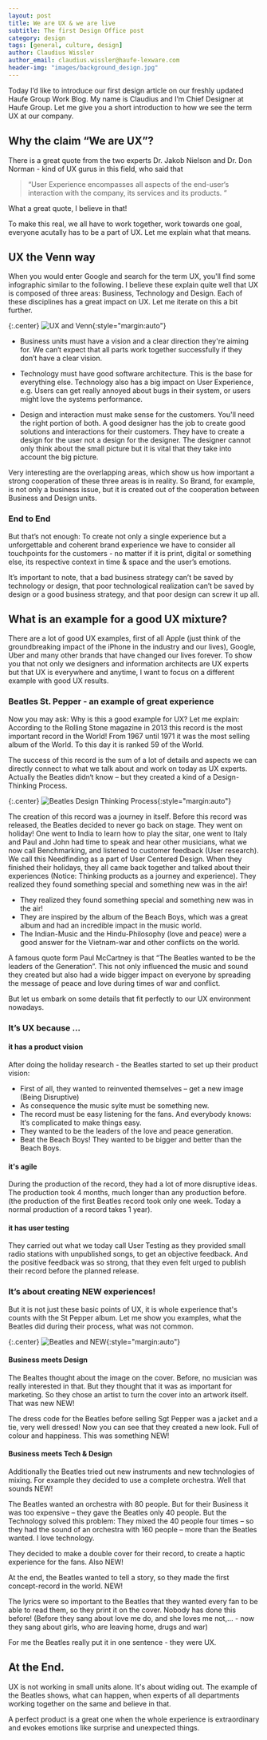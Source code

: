 ```yaml
---
layout: post
title: We are UX & we are live
subtitle: The first Design Office post
category: design
tags: [general, culture, design]
author: Claudius Wissler
author_email: claudius.wissler@haufe-lexware.com 
header-img: "images/background_design.jpg"
---
```


Today I’d like to introduce our first design article on our freshly updated Haufe Group Work Blog.
My name is Claudius and I’m Chief Designer at Haufe Group. Let me give you a short introduction to how we see the term UX at our company.

## Why the claim “We are UX”? 
There is a great quote from the two experts Dr. Jakob Nielson
and Dr. Don Norman - kind of UX gurus in this field, who said that 

> “User Experience encompasses all aspects of the end-user‘s interaction with the company, its services and its products. “ 

What a great quote, I believe in that! 

To make this real, we all have to work together, work towards one goal, everyone acutally has to be a part of UX. Let me explain what that means.

## UX the Venn way
When you would enter Google and search for the term UX, you'll find some infographic similar to the following. I believe these explain quite well that UX is composed of three areas: Business, Technology and Design. Each of these disciplines has a great impact on UX. Let me iterate on this a bit further.

{:.center}
![UX and Venn](/images/design/Blog_Bild4.jpg){:style="margin:auto"}

- Business units must have a vision and a clear direction they're aiming for. We can‘t expect that all parts work together successfully if they don’t have a clear vision.

-	Technology must have good software architecture. This is the base for everything else. Technology also has a big impact on User Experience, e.g. Users can get really annoyed about bugs in their system, or users might love the systems performance. 

-	Design and interaction must make sense for the customers. You'll need the right portion of both. A good designer has the job to create  good solutions and interactions for their customers. 
They have to create a design for the user not a design for the designer. The designer cannot only think about the small picture but it is vital that they take into account the big picture. 

Very interesting are the overlapping areas, which show us how important a strong cooperation of these three areas is in reality. So Brand, for example, is not only a business issue, but it is created out of the cooperation between Business and Design units. 


### End to End
But that’s not enough: To create not only a single experience but a unforgettable and coherent brand experience we have to consider all touchpoints for the customers - no matter if it is print, digital or something else, its respective context in time & space and the user’s emotions.

It’s important to note, that a bad business strategy can’t be saved by technology or design, that poor technological realization can’t be saved by design or a good business strategy, and that poor design can screw it up all. 

## What is an example for a good UX mixture?

There are a lot of good UX examples, first of all Apple (just think of the groundbreaking impact of the iPhone in the industry and our lives), Google, Uber and many other brands that have changed our lives forever. To show you that not only we designers and information architects are UX experts but that UX is everywhere and anytime, I want to focus on a different example with good UX results.  


### Beatles St. Pepper - an example of great experience
Now you may ask: Why is this a good example for UX? Let me explain:
According to the Rolling Stone magazine in 2013 this record is the most important record in the World! From 1967 until 1971 it was the most selling album of the World. To this day it is ranked 59 of the World.

The success of this record is the sum of a lot of details and aspects we can directly connect to what we talk about and work on today as UX experts. Actually the Beatles didn‘t know – but they created a kind of a Design-Thinking Process.

{:.center}
![Beatles Design Thinking Process](/images/design/Folie1.jpg){:style="margin:auto"}

The creation of this record was a journey in itself. Before this record was released, the Beatles decided to never go back on stage. They went on holiday! One went to India to learn how to play the sitar, one went to Italy and Paul and John had time to speak and hear other musicians, what we now call Benchmarking, and listened to customer feedback (User research). 
We call this Needfinding as a part of User Centered Design. 
When they finished their holidays, they all came back together and talked about their experiences (Notice: Thinking products as a journey and experience). They realized they found something special and something new was in the air! 

-	They realized they found something special and something new was in the air! 
-	They are inspired by the album of the Beach Boys, which was a great album and had an incredible impact in the music world. 
-	The Indian-Music and the Hindu-Philosophy (love and peace) were a good answer for the Vietnam-war and other conflicts on the world.


A famous quote form Paul McCartney is that “The Beatles wanted to be the leaders of the Generation”. This not only influenced the music and sound they created but also had a wide bigger impact on everyone by spreading the message of peace and love during times of war and conflict. 

But let us embark on some details that fit perfectly to our UX environment nowadays.

### It’s UX because …

#### it has a product vision

After doing the holiday research - the Beatles started to set up their product vision:

- First of all, they wanted to reinvented themselves – get a new image (Being Disruptive)
- As consequence the music sylte must be something new. 
- The record must be easy listening for the fans. And everybody knows: It‘s complicated to make things easy. 
- They wanted to be the leaders of the love and peace generation. 
- Beat the Beach Boys! They wanted to be bigger and better than the Beach Boys. 


#### it's agile

During the production of the record, they had a lot of more disruptive ideas.
The production took 4 months, much longer than any production before. (the production of the first Beatles record took only one week. Today a normal production of a record takes 1 year).


#### it has user testing

They carried out what we today call User Testing as they provided small radio stations with unpublished songs, to get an objective feedback. And the positive feedback was so strong, that they even felt urged to publish their record before the planned release. 


### It’s about creating NEW experiences!
But it is not just these basic points of UX, it is whole experience that's counts with the St Pepper album. Let me show you examples, what the Beatles did during their process, what was not common. 

{:.center}
![Beatles and NEW](/images/design/Folie2.jpg){:style="margin:auto"}

#### Business meets Design 
The Bealtes thought about the image on the cover. Before, no musician was really interested in that. But they thought that it was as important for marketing. So they chose an artist to turn the cover into an artwork itself. That was new NEW! 

The dress code for the Beatles before selling Sgt Pepper was a jacket and a tie, very well dressed! Now you can see that they created a new look. Full of colour and happiness. This was something NEW! 


#### Business meets Tech & Design

Additionally the Beatles tried out new instruments and new technologies of mixing. For example they decided to use a complete orchestra. Well that sounds NEW!

The Beatles wanted an orchestra with 80 people. But for their Business it was too expensive – they gave the Beatles only 40 people. But the Technology solved this problem: They mixed the 40 people four times – so they had the sound of an orchestra with 160 people – more than the Beatles wanted. I love technology.

They decided to make a double cover for their record, to create a haptic experience for the fans. Also NEW!

At the end, the Beatles wanted to tell a story, so they made the first concept-record in the world. NEW!

The lyrics were so important to the Beatles that they wanted every fan to be able to read them, so they print it on the cover. Nobody has done this before! 
(Before they sang about love me do, and she loves me not,… - now they sang about girls, who are leaving home, drugs and war)


For me the Beatles really put it in one sentence - they were UX.



## At the End.
UX is not working in small units alone. It's about widing out. 
The example of the Beatles shows, what can happen, when experts of all departments working together on the same and believe in that. 

A perfect product is a great one when the whole experience is extraordinary and evokes emotions like surprise and unexpected things.
